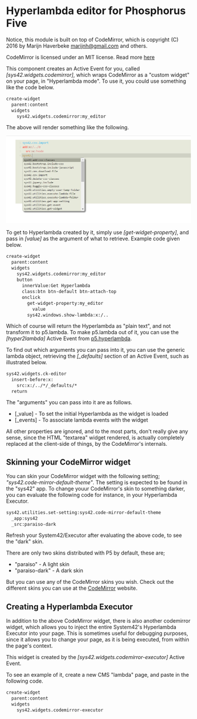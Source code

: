 Hyperlambda editor for Phosphorus Five
==========

Notice, this module is built on top of CodeMirror, which is copyright (C) 2016 by Marijn Haverbeke <marijnh@gmail.com> and others.

CodeMirror is licensed under an MIT license. Read more [here](https://codemirror.net)

This component creates an Active Event for you, called *[sys42.widgets.codemirror]*, which wraps CodeMirror as a 
"custom widget" on your page, in "Hyperlambda mode". To use it, you could use something like the code below.

```
create-widget
  parent:content
  widgets
    sys42.widgets.codemirror:my_editor
```

The above will render something like the following.

![alt tag](screenshots/codemirror-example-screenshot.png)

To get to Hyperlambda created by it, simply use *[get-widget-property]*, and pass in *[value]* as the argument of what to retrieve.
Example code given below.

```
create-widget
  parent:content
  widgets
    sys42.widgets.codemirror:my_editor
    button
      innerValue:Get Hyperlambda
      class:btn btn-default btn-attach-top
      onclick
        get-widget-property:my_editor
          value
        sys42.windows.show-lambda:x:/..
```

Which of course will return the Hyperlambda as "plain text", and not transform it to p5.lambda. To make p5.lambda out of it, you can use
the *[hyper2lambda]* Active Event from [p5.hyperlambda](/plugins/p5.hyperlambda/).

To find out which arguments you can pass into it, you can use the generic lambda object, retrieving the *[_defaults]* section
of an Active Event, such as illustrated below.

```
sys42.widgets.ck-editor
  insert-before:x:
    src:x:/../*/_defaults/*
  return
```

The "arguments" you can pass into it are as follows.

* [_value] - To set the initial Hyperlambda as the widget is loaded
* [_events] - To associate lambda events with the widget

All other properties are ignored, and to the most parts, don't really give any sense, since the HTML "textarea" widget rendered, is actually
completely replaced at the client-side of things, by the CodeMirror's internals.

## Skinning your CodeMirror widget

You can skin your CodeMirror widget with the following setting; _"sys42.code-mirror-default-theme"_. The setting is expected to be found in the "sys42"
app. To change youur CodeMirror's skin to something darker, you can evaluate the following code for instance, in your Hyperlambda Executor.

```
sys42.utilities.set-setting:sys42.code-mirror-default-theme
  _app:sys42
  _src:paraiso-dark
```

Refresh your System42/Executor after evaluating the above code, to see the "dark" skin.

There are only two skins distributed with P5 by default, these are;

* "paraiso" - A light skin
* "paraiso-dark" - A dark skin

But you can use any of the CodeMirror skins you wish. Check out the different skins you can use at the [CodeMirror](https://codemirror.net/demo/theme.html) website.

## Creating a Hyperlambda Executor

In addition to the above CodeMirror widget, there is also another codemirror widget, which allows you to inject the entire System42's 
Hyperlambda Executor into your page. This is sometimes useful for debugging purposes, since it allows you to change your page, as it 
is being executed, from within the page's context.

This widget is created by the *[sys42.widgets.codemirror-executor]* Active Event.

To see an example of it, create a new CMS "lambda" page, and paste in the following code.

```
create-widget
  parent:content
  widgets
    sys42.widgets.codemirror-executor
```
